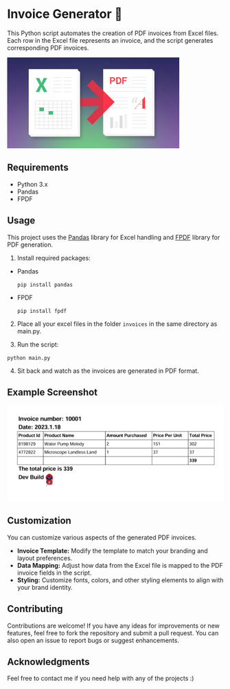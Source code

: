 # Invoice Generator 📑

This Python script automates the creation of PDF invoices from Excel files. 
Each row in the Excel file represents an invoice, and the script generates corresponding PDF invoices.


![Excel2pdf](https://github.com/kunal9960/invoice-generation/blob/master/Excel%20to%20pdf.png)


## Requirements

- Python 3.x
- Pandas
- FPDF


## Usage

This project uses the [Pandas](https://pandas.pydata.org/) library for Excel handling and [FPDF](https://fpdf.org/en/doc/index.php) library for PDF generation.

1) Install required packages:
- Pandas
   ```
   pip install pandas
   ```
- FPDF
   ```
   pip install fpdf
   ```
   
2)  Place all your excel files in the folder `invoices` in the same directory as main.py.
   
3)  Run the script:
```
python main.py
```

4)  Sit back and watch as the invoices are generated in PDF format.


## Example Screenshot

![Example](https://github.com/kunal9960/invoice-generation/blob/master/Example.png)


## Customization

You can customize various aspects of the generated PDF invoices.

- **Invoice Template:** Modify the template to match your branding and layout preferences.
- **Data Mapping:** Adjust how data from the Excel file is mapped to the PDF invoice fields in the script.
- **Styling:** Customize fonts, colors, and other styling elements to align with your brand identity.


## Contributing

Contributions are welcome! If you have any ideas for improvements or new features, feel free to fork the repository and submit a pull request. You can also open an issue to report bugs or suggest enhancements.


## Acknowledgments

Feel free to contact me if you need help with any of the projects :)
